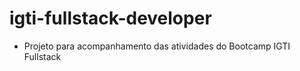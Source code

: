 # igti-fullstack-developer

- Projeto para acompanhamento das atividades do Bootcamp IGTI Fullstack
